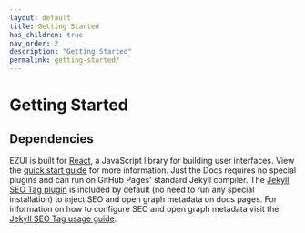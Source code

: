 ```yaml
---
layout: default
title: Getting Started
has_children: true
nav_order: 2
description: "Getting Started"
permalink: getting-started/
---
```


# Getting Started

## Dependencies

EZUI is built for [React](https://reactjs.org/), a JavaScript library for building user interfaces. View the [quick start guide](https://jekyllrb.com/docs/) for more information. Just the Docs requires no special plugins and can run on GitHub Pages' standard Jekyll compiler. The [Jekyll SEO Tag plugin](https://github.com/jekyll/jekyll-seo-tag) is included by default (no need to run any special installation) to inject SEO and open graph metadata on docs pages. For information on how to configure SEO and open graph metadata visit the [Jekyll SEO Tag usage guide](https://jekyll.github.io/jekyll-seo-tag/usage/).
